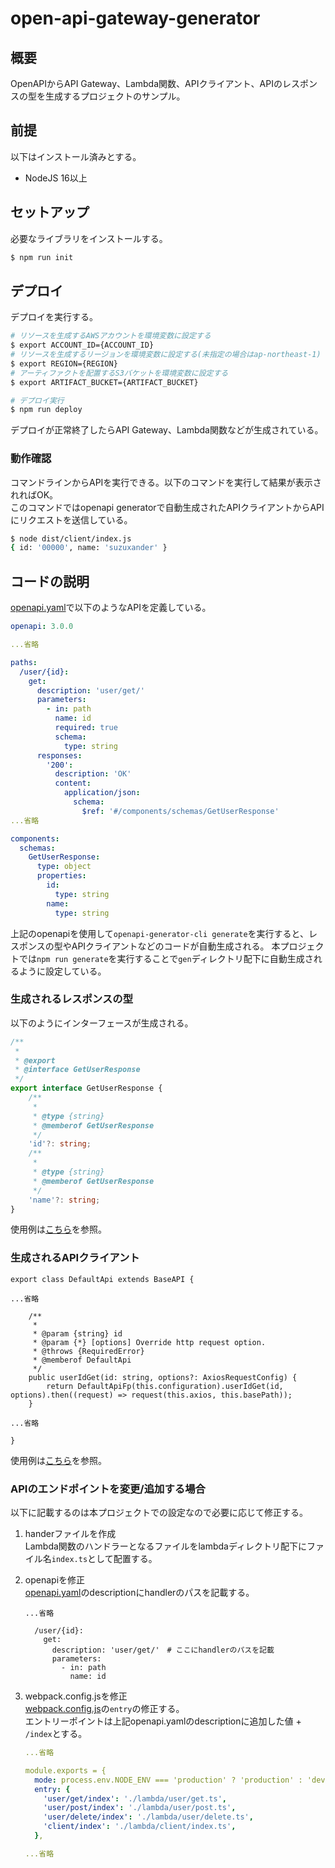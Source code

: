 # open-api-gateway-generator
## 概要
OpenAPIからAPI Gateway、Lambda関数、APIクライアント、APIのレスポンスの型を生成するプロジェクトのサンプル。  

## 前提
以下はインストール済みとする。
- NodeJS 16以上

## セットアップ
必要なライブラリをインストールする。
```bash
$ npm run init
```

## デプロイ
デプロイを実行する。
```bash
# リソースを生成するAWSアカウントを環境変数に設定する
$ export ACCOUNT_ID={ACCOUNT_ID}
# リソースを生成するリージョンを環境変数に設定する(未指定の場合はap-northeast-1)
$ export REGION={REGION}
# アーティファクトを配置するS3バケットを環境変数に設定する
$ export ARTIFACT_BUCKET={ARTIFACT_BUCKET}

# デプロイ実行
$ npm run deploy
```
デプロイが正常終了したらAPI Gateway、Lambda関数などが生成されている。  

### 動作確認
コマンドラインからAPIを実行できる。以下のコマンドを実行して結果が表示されればOK。  
このコマンドではopenapi generatorで自動生成されたAPIクライアントからAPIにリクエストを送信している。
```bash
$ node dist/client/index.js
{ id: '00000', name: 'suzuxander' }
```
## コードの説明
[openapi.yaml](/openapi/simple/openapi.yaml)で以下のようなAPIを定義している。
```yaml
openapi: 3.0.0

...省略

paths:
  /user/{id}:
    get:
      description: 'user/get/'
      parameters:
        - in: path
          name: id
          required: true
          schema:
            type: string
      responses:
        '200':
          description: 'OK'
          content:
            application/json:
              schema:
                $ref: '#/components/schemas/GetUserResponse'
...省略

components:
  schemas:
    GetUserResponse:
      type: object
      properties:
        id:
          type: string
        name:
          type: string                
```

上記のopenapiを使用して`openapi-generator-cli generate`を実行すると、レスポンスの型やAPIクライアントなどのコードが自動生成される。
本プロジェクトでは`npm run generate`を実行することで`gen`ディレクトリ配下に自動生成されるように設定している。

### 生成されるレスポンスの型
以下のようにインターフェースが生成される。
```typescript
/**
 * 
 * @export
 * @interface GetUserResponse
 */
export interface GetUserResponse {
    /**
     * 
     * @type {string}
     * @memberof GetUserResponse
     */
    'id'?: string;
    /**
     * 
     * @type {string}
     * @memberof GetUserResponse
     */
    'name'?: string;
}
```
使用例は[こちら](./lambda/user/get.ts)を参照。

### 生成されるAPIクライアント
```
export class DefaultApi extends BaseAPI {

...省略

    /**
     * 
     * @param {string} id 
     * @param {*} [options] Override http request option.
     * @throws {RequiredError}
     * @memberof DefaultApi
     */
    public userIdGet(id: string, options?: AxiosRequestConfig) {
        return DefaultApiFp(this.configuration).userIdGet(id, options).then((request) => request(this.axios, this.basePath));
    }
    
...省略

}
```
使用例は[こちら](./lambda/client/index.ts)を参照。

### APIのエンドポイントを変更/追加する場合
以下に記載するのは本プロジェクトでの設定なので必要に応じて修正する。
1. handerファイルを作成  
   Lambda関数のハンドラーとなるファイルをlambdaディレクトリ配下にファイル名`index.ts`として配置する。

1. openapiを修正  
   [openapi.yaml](/openapi/simple/openapi.yaml)のdescriptionにhandlerのパスを記載する。
   ```
   ...省略
   
     /user/{id}:
       get:
         description: 'user/get/'　# ここにhandlerのパスを記載
         parameters:
           - in: path
             name: id
   ```

1. webpack.config.jsを修正  
   [webpack.config.js](./webpack.config.js)の`entry`の修正する。  
   エントリーポイントは上記openapi.yamlのdescriptionに追加した値 + `/index`とする。
   ```yaml
   ...省略
   
   module.exports = {
     mode: process.env.NODE_ENV === 'production' ? 'production' : 'development',
     entry: {
       'user/get/index': './lambda/user/get.ts',
       'user/post/index': './lambda/user/post.ts',
       'user/delete/index': './lambda/user/delete.ts',
       'client/index': './lambda/client/index.ts',
     },
   
   ...省略
   ```
